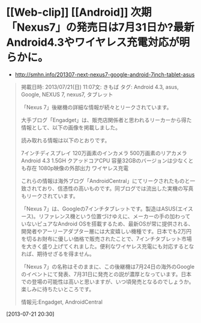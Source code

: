 # [[Web-clip]] [[Android]] 次期「Nexus7」の発売日は7月31日か?最新Android4.3やワイヤレス充電対応が明らかに。

* <http://smhn.info/201307-next-nexus7-google-android-7inch-tablet-asus>

> 掲載日時: 2013/07/21(日) 11:07文:  きもば
> タグ: Android 4.3, asus, Google, NEXUS 7, nexus7, タブレット
> 
> 「Nexus 7」後継機の詳細な情報が続々とリークされています。
> 
> 大手ブログ「Engadget」は、販売店関係者と思われるリーカーから得た情報として、以下の画像を掲載しました。
> 
> 読み取れる情報は以下のとおりです。
> 
> 7インチディスプレイ
> 120万画素のインカメラ
> 500万画素のリアカメラ
> Android 4.3
> 1.5GH クアッドコアCPU
> 容量32GBのバージョンは少なくとも存在
> 1080p映像の外部出力
> ワイヤレス充電
> 
> これらの情報は海外ブログ「AndroidCentral」にてリークされたものと一致されており、信憑性の高いものです。同ブログでは流出した実機の写真もリークされています。
> 
> 「Nexus 7」は、Googleの7インチタブレットです。製造はASUS(エイスース)。リファレンス機という位置づけゆえに、メーカーの手の加わっていないピュアなAndroid OSを搭載するため、最新OSが常に提供される、開発者やアーリーアダプター層には大変嬉しい機種です。日本でも2万円を切るお財布に優しい価格で販売されたことで、7インチタブレット市場を大きく盛り上げてくれました。便利なワイヤレス充電にも対応するとなれば、期待せざるを得ません。
> 
> 「Nexus 7」の名称はそのままに、この後継機は7月24日の海外のGoogleのイベントにて発表、7月31日に発売との説が濃厚となっています。日本での登場の可能性は高いと思いますが、いつ頃発売となるのでしょうか。楽しみに待ちたいところです。
> 
> 情報元:Engadget, AndroidCentral

[2013-07-21 20:30] 

